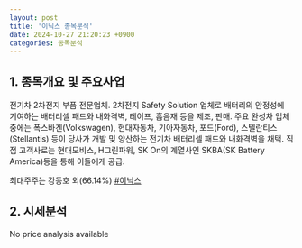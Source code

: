 ```yaml
---
layout: post
title: '이닉스 종목분석'
date: 2024-10-27 21:20:23 +0900
categories: 종목분석
---
```


## 1. 종목개요 및 주요사업

전기차 2차전지 부품 전문업체. 2차전지 Safety Solution 업체로 배터리의 안정성에 기여하는 배터리셀 패드와 내화격벽, 테이프, 흡음재 등을 제조, 판매. 주요 완성차 업체중에는 폭스바겐(Volkswagen), 현대자동차, 기아자동차, 포드(Ford), 스텔란티스(Stellantis) 등이 당사가 개발 및 양산하는 전기차 배터리셀 패드와 내화격벽을 채택. 직접 고객사로는 현대모비스, H그린파워, SK On의 계열사인 SKBA(SK Battery America)등을 통해 이들에게 공급.


최대주주는 강동호 외(66.14%)
[#이닉스](#)

## 2. 시세분석

No price analysis available

